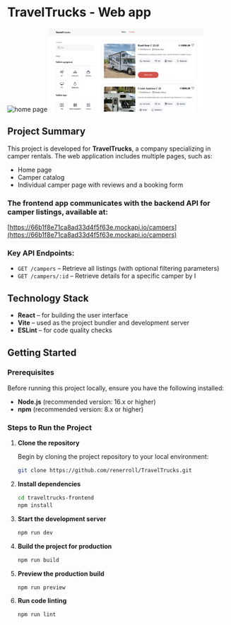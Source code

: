 # TravelTrucks - Web app


<img src="https://github.com/renerroll/TravelTrucks/blob/main/public/screens/homepage.png?raw=true" width="350" title="home page"> <img src="https://github.com/renerroll/TravelTrucks/blob/main/public/screens/filtering.png?raw=true" width="350" title="filtering">

## Project Summary
This project is developed for **TravelTrucks**, a company specializing in camper rentals.
 The web application includes multiple pages, such as:

- Home page
- Camper catalog
- Individual camper page with reviews and a booking form

### The frontend app communicates with the backend API for camper listings, available at:

[https://66b1f8e71ca8ad33d4f5f63e.mockapi.io/campers](https://66b1f8e71ca8ad33d4f5f63e.mockapi.io/campers)

### Key API Endpoints:

- `GET /campers` – Retrieve all listings (with optional filtering parameters)
- `GET /campers/:id` – Retrieve details for a specific camper by I

## Technology Stack

- **React** – for building the user interface
- **Vite** – used as the project bundler and development server
- **ESLint** – for code quality checks


## Getting Started

### Prerequisites

Before running this project locally, ensure you have the following installed:

- **Node.js** (recommended version: 16.x or higher)
- **npm** (recommended version: 8.x or higher)

### Steps to Run the Project

1. **Clone the repository**

   Begin by cloning the project repository to your local environment:


   ```zsh
   git clone https://github.com/renerroll/TravelTrucks.git
   ```

2. **Install dependencies**

    ```zsh
    cd traveltrucks-frontend
    npm install

3. **Start the development server**

    ```zsh
    npm run dev

4. **Build the project for production**

    ```zsh
    npm run build 

5. **Preview the production build**

    ```zsh
    npm run preview

6. **Run code linting**

    ```zsh
    npm run lint
